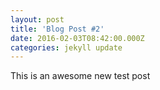 ```yaml
---
layout: post
title: 'Blog Post #2'
date: 2016-02-03T08:42:00.000Z
categories: jekyll update
---
```


This is an awesome new test post